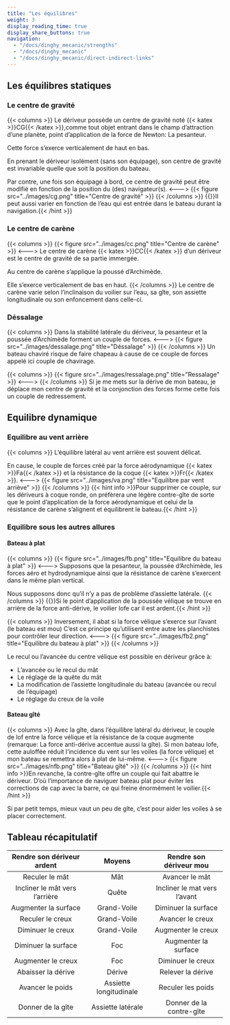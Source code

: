 ```yaml
---
title: "Les équilibres"
weight: 3
display_reading_time: true
display_share_buttons: true
navigation:
  - "/docs/dinghy_mecanic/strengths"
  - "/docs/dinghy_mecanic"
  - "/docs/dinghy_mecanic/direct-indirect-links"
---
```

## Les équilibres statiques

### Le centre de gravité
{{< columns >}}
Le dériveur possède un centre de gravité noté {{< katex >}}CG{{< /katex >}},comme tout objet entrant dans le champ d’attraction d’une planète, point d’application de la force de Newton: La pesanteur.

Cette force s’exerce verticalement de haut en bas.

En prenant le dériveur isolément (sans son équipage), son centre de gravité est invariable quelle que soit la position du bateau.

Par contre, une fois son équipage à bord, ce centre de gravité peut être modifié en fonction de la position du (des) navigateur(s).
<--->
{{< figure src="../images/cg.png" title="Centre de gravité" >}}
{{< /columns >}}
{{<hint info>}}Il peut aussi varier en fonction de l’eau qui est entrée dans le bateau durant la navigation.{{< /hint >}}

### Le centre de carène

{{< columns >}}
{{< figure src="../images/cc.png" title="Centre de carène" >}}
<--->
Le centre de carène {{< katex >}}CC{{< /katex >}} d’un dériveur est le centre de gravité de sa partie immergée.

Au centre de carène s’applique la poussé d’Archimède.

Elle s’exerce verticalement de bas en haut.
{{< /columns >}}
Le centre de carène varie selon l’inclinaison du voilier sur l’eau, sa gîte, son assiette longitudinale ou son enfoncement dans celle-ci.

### Déssalage

{{< columns >}}
Dans la stabilité latérale du dériveur, la pesanteur et la poussée d’Archimède forment un couple de
forces.
<--->
{{< figure src="../images/dessalage.png" title="Déssalage" >}}
{{< /columns >}}
Un bateau chaviré risque de faire chapeau à cause de ce couple de forces appelé ici couple de chavirage.

{{< columns >}}
{{< figure src="../images/ressalage.png" title="Ressalage" >}}
<--->
{{< /columns >}}
Si je me mets sur la dérive de mon bateau, je déplace mon centre de gravité et la conjonction des forces forme cette fois un couple de redressement.

## Equilibre dynamique

### Equilibre au vent arrière
{{< columns >}}
L’équilibre latéral au vent arrière est souvent délicat.

En cause, le couple de forces créé par la force aérodynamique {{< katex >}}Fa{{< /katex >}} et la résistance de la coque {{< katex >}}Fr{{< /katex >}}.
<--->
{{< figure src="../images/va.png" title="Equilibre par vent arriève" >}}
{{< /columns >}}
{{< hint info >}}Pour supprimer ce couple, sur les dériveurs à coque ronde, on préfèrera une légère contre-gîte de sorte que le point d’application de la force aérodynamique et celui de la résistance de carène s’alignent et équilibrent le bateau.{{< /hint >}}

### Equilibre sous les autres allures

#### Bateau à plat
{{< columns >}}
{{< figure src="../images/fb.png" title="Equilibre du bateau à plat" >}}
<--->
Supposons que la pesanteur, la poussée d’Archimède, les forces aéro et hydrodynamique ainsi que la résistance de carène s’exercent dans le même plan vertical.

Nous supposons donc qu’il n’y a pas de problème d’assiette latérale.
{{< /columns >}}
{{<hint info>}}Si le point d’application de la poussée vélique se trouve en arrière de la force anti-dérive, le voilier lofe car il est ardent.{{< /hint >}}

{{< columns >}}
Inversement, il abat si la force vélique s’exerce sur l’avant (le bateau est mou) C’est ce
principe qu’utilisent entre autre les planchistes pour contrôler leur direction.
<--->
{{< figure src="../images/fb2.png" title="Equilibre du bateau à plat" >}}
{{< /columns >}}

Le recul ou l’avancée du centre vélique est possible en dériveur grâce à:

* L’avancée ou le recul du mât
* Le réglage de la quête du mât
* La modification de l’assiette longitudinale du bateau (avancée ou recul de l’équipage)
* Le réglage du creux de la voile

#### Bateau gîté
{{< columns >}}
Avec la gîte, dans l’équilibre latéral du dériveur, le couple de lof entre la force vélique et la résistance de la coque augmente (remarque: La force anti-dérive accentue aussi la gîte). Si mon bateau lofe, cette auloffée réduit l’incidence du vent sur les voiles (la force vélique) et mon bateau se remettra alors à plat de lui-même.
<--->
{{< figure src="../images/nfb.png" title="Bateau gîté" >}}
{{< /columns >}}
{{< hint info >}}En revanche, la contre-gîte offre un couple qui fait abattre le dériveur. D’où l’importance de naviguer bateau plat pour éviter les corrections de cap avec la barre, ce qui freine énormément le voilier.{{< /hint >}}

Si par petit temps, mieux vaut un peu de gîte, c’est pour aider les voiles à se placer correctement.
## Tableau récapitulatif

|   Rendre son dériveur ardent   |         Moyens         |   Rendre son dériveur mou    |
|:------------------------------:|:----------------------:|:----------------------------:|
|         Reculer le mât         |          Mât           |        Avancer le mât        |
| Incliner le mât vers l’arrière |         Quête          | Incliner le mat vers l’avant |
|      Augmenter la surface      |      Grand-Voile       |     Diminuer la surface      |
|        Reculer le creux        |      Grand-Voile       |       Avancer le creux       |
|       Diminuer le creux        |      Grand-Voile       |      Augmenter le creux      |
|      Diminuer la surface       |          Foc           |     Augmenter la surface     |
|       Augmenter le creux       |          Foc           |      Diminuer le creux       |
|       Abaisser la dérive       |         Dérive         |      Relever la dérive       |
|        Avancer le poids        | Assiette longitudinale |      Reculer les poids       |
|       Donner de la gîte        |   Assiette latérale    |   Donner de la contre-gîte   |
